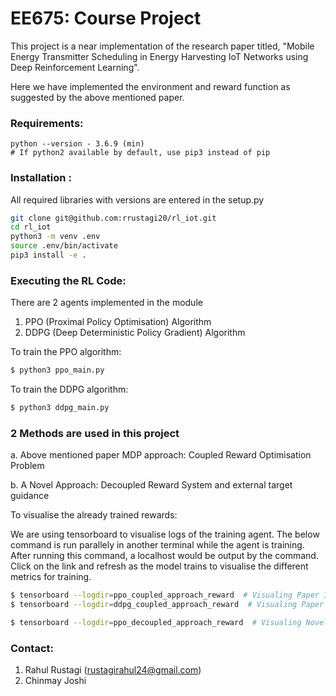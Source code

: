 # EE675: Course Project
This project is a near implementation of the research paper titled, "Mobile Energy Transmitter Scheduling in Energy Harvesting IoT Networks using Deep Reinforcement Learning".

Here we have implemented the environment and reward function as suggested by the above mentioned paper.

### Requirements:
```
python --version - 3.6.9 (min)
# If python2 available by default, use pip3 instead of pip
```
### Installation :
All required libraries with versions are entered in the setup.py
```bash
git clone git@github.com:rrustagi20/rl_iot.git
cd rl_iot
python3 -m venv .env
source .env/bin/activate
pip3 install -e .
```
### Executing the RL Code:

There are 2 agents implemented in the module
1. PPO (Proximal Policy Optimisation) Algorithm
2. DDPG (Deep Deterministic Policy Gradient) Algorithm

To train the PPO algorithm:
```bash
$ python3 ppo_main.py
```
To train the DDPG algorithm:
```bash
$ python3 ddpg_main.py
```
### 2 Methods are used in this project
a. Above mentioned paper MDP approach: Coupled Reward Optimisation Problem

b. A Novel Approach: Decoupled Reward System and external target guidance

To visualise the already trained rewards:

We are using tensorboard to visualise logs of the training agent. 
The below command is run parallely in another terminal while the agent is training.
After running this command, a localhost would be output by the command. 
Click on the link and refresh as the model trains to visualise the different metrics for training.

```bash
$ tensorboard --logdir=ppo_coupled_approach_reward  # Visualing Paper Implementation Results on PPO Algorithm
$ tensorboard --logdir=ddpg_coupled_approach_reward  # Visualing Paper Implementation Results on DDPG Algorithm

$ tensorboard --logdir=ppo_decoupled_approach_reward  # Visualing Novel Approach Results on PPO Algorithm
```

### Contact:
1. Rahul Rustagi (rustagirahul24@gmail.com)
2. Chinmay Joshi
